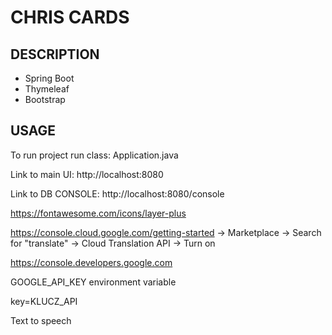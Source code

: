 CHRIS CARDS
===========


DESCRIPTION
-----------

- Spring Boot
- Thymeleaf
- Bootstrap
  

USAGE
-----

To run project run class: 
Application.java

Link to main UI:
http://localhost:8080

Link to DB CONSOLE:
http://localhost:8080/console

https://fontawesome.com/icons/layer-plus

https://console.cloud.google.com/getting-started -> Marketplace -> Search for "translate" -> Cloud Translation API -> Turn on

https://console.developers.google.com

GOOGLE_API_KEY environment variable

key=KLUCZ_API

Text to speech
